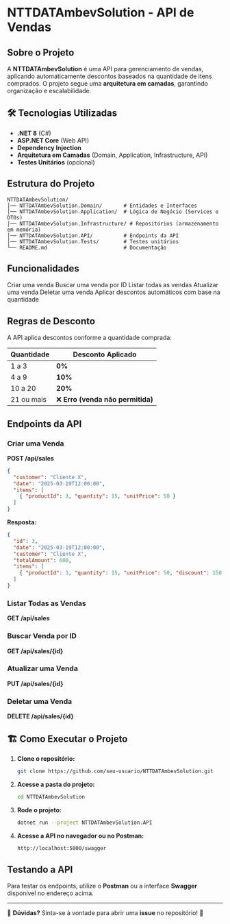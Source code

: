 # NTTDATAmbevSolution - API de Vendas

##  Sobre o Projeto
A **NTTDATAmbevSolution** é uma API para gerenciamento de vendas, aplicando automaticamente descontos baseados na quantidade de itens comprados. O projeto segue uma **arquitetura em camadas**, garantindo organização e escalabilidade.

## 🛠️ Tecnologias Utilizadas
- **.NET 8** (C#)
- **ASP.NET Core** (Web API)
- **Dependency Injection**
- **Arquitetura em Camadas** (Domain, Application, Infrastructure, API)
- **Testes Unitários** (opcional)

##  Estrutura do Projeto

```
NTTDATAmbevSolution/
│── NTTDATAmbevSolution.Domain/       # Entidades e Interfaces
│── NTTDATAmbevSolution.Application/  # Lógica de Negócio (Services e DTOs)
│── NTTDATAmbevSolution.Infrastructure/ # Repositórios (armazenamento em memória)
│── NTTDATAmbevSolution.API/          # Endpoints da API
│── NTTDATAmbevSolution.Tests/        # Testes unitários
└── README.md                         # Documentação
```

## Funcionalidades
 Criar uma venda
 Buscar uma venda por ID
 Listar todas as vendas
 Atualizar uma venda
 Deletar uma venda
 Aplicar descontos automáticos com base na quantidade

##  Regras de Desconto
A API aplica descontos conforme a quantidade comprada:

| Quantidade | Desconto Aplicado |
|------------|------------------|
| 1 a 3      | **0%** |
| 4 a 9      | **10%** |
| 10 a 20    | **20%** |
| 21 ou mais | ❌ **Erro (venda não permitida)** |

##  Endpoints da API

### Criar uma Venda
**POST /api/sales**
```json
{
  "customer": "Cliente X",
  "date": "2025-03-19T12:00:00",
  "items": [
    { "productId": 3, "quantity": 15, "unitPrice": 50 }
  ]
}
```
**Resposta:**
```json
{
  "id": 3,
  "date": "2025-03-19T12:00:00",
  "customer": "Cliente X",
  "totalAmount": 600,
  "items": [
    { "productId": 3, "quantity": 15, "unitPrice": 50, "discount": 150 }
  ]
}
```

### Listar Todas as Vendas
**GET /api/sales**

### Buscar Venda por ID
**GET /api/sales/{id}**

### Atualizar uma Venda
**PUT /api/sales/{id}**

### Deletar uma Venda
**DELETE /api/sales/{id}**

## 🏗️ Como Executar o Projeto
1. **Clone o repositório:**
   ```sh
   git clone https://github.com/seu-usuario/NTTDATAmbevSolution.git
   ```
2. **Acesse a pasta do projeto:**
   ```sh
   cd NTTDATAmbevSolution
   ```
3. **Rode o projeto:**
   ```sh
   dotnet run --project NTTDATAmbevSolution.API
   ```
4. **Acesse a API no navegador ou no Postman:**
   ```sh
   http://localhost:5000/swagger
   ```

##  Testando a API
Para testar os endpoints, utilize o **Postman** ou a interface **Swagger** disponível no endereço acima.

---
📌 **Dúvidas?** Sinta-se à vontade para abrir uma **issue** no repositório! 🚀

